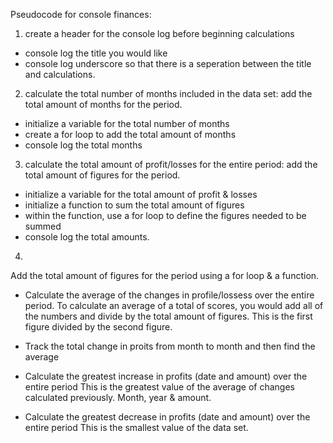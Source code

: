 Pseudocode for console finances: 

1. create a header for the console log before beginning calculations 
- console log the title you would like
- console log underscore so that there is a seperation between the title and calculations.

2. calculate the total number of months included in the data set: add the total amount of months for the period.
- initialize a variable for the total number of months
- create a for loop to add the total amount of months 
- console log the total months 

3. calculate the total amount of profit/losses for the entire period: add the total amount of figures for the period.
- initialize a variable for the total amount of profit & losses
- initialize a function to sum the total amount of figures
- within the function, use a for loop to define the figures needed to be summed 
- console log the total amounts.

4. 

Add the total amount of figures for the period using a for loop & a function. 

- Calculate the average of the changes in profile/lossess over the entire period.
To calculate an average of a total of scores, you would add all of the numbers and divide by the total amount of figures. This is the first figure divided by the second figure.  

- Track the total change in proits from month to month and then find the average



- Calculate the greatest increase in profits (date and amount) over the entire period
This is the greatest value of the average of changes calculated previously. Month, year & amount.

- Calculate the greatest decrease in profits (date and amount) over the entire period
This is the smallest value of the data set.

